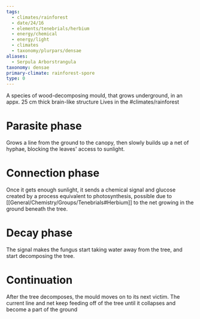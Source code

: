```yaml
---
tags:
  - climates/rainforest
  - date/24/16
  - elements/tenebrials/herbium
  - energy/chemical
  - energy/light
  - climates
  - taxonomy/plurpars/densae
aliases:
  - Serpula Arborstrangula
taxonomy: densae
primary-climate: rainforest-spore
type: 0
---
```

A species of wood-decomposing mould, that grows underground, in an appx. 25 cm thick brain-like structure
Lives in the #climates/rainforest 
# Parasite phase
Grows a line from the ground to the canopy, then slowly builds up a net of hyphae, blocking the leaves' access to sunlight.
# Connection phase
Once it gets enough sunlight, it sends a chemical signal and glucose created by a process equivalent to photosynthesis, possible due to [[General/Chemistry/Groups/Tenebrials#Herbium]] to the net growing in the ground beneath the tree. 
# Decay phase
The signal makes the fungus start taking water away from the tree, and start decomposing the tree. 
# Continuation
After the tree decomposes, the mould moves on to its next victim. The current line and net keep feeding off of the tree until it collapses and become a part of the ground